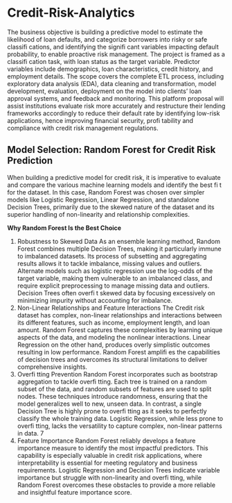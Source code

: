 # Credit-Risk-Analytics
The business objective is building a predictive model to estimate the likelihood of loan defaults, and categorize borrowers into risky or safe classifi cations, and identifying the signifi cant variables impacting default probability, to enable proactive risk management. The project is framed as a classifi cation task, with loan status as the target variable. Predictor variables include demographics, loan characteristics, credit history, and employment details. The scope covers the complete ETL process, including exploratory data analysis (EDA), data cleaning and transformation, model development, evaluation, deployment on the model into clients’ loan approval systems, and feedback and monitoring. This platform proposal will assist institutions evaluate risk more accurately and restructure their lending frameworks accordingly to reduce their default rate by identifying low-risk applications, hence improving financial security, profi tability and compliance with credit risk management regulations.
## Model Selection: Random Forest for Credit Risk Prediction
When building a predictive model for credit risk, it is imperative to evaluate and compare the various machine learning models and identify the best fi t for the dataset. In this case, Random Forest was chosen over simpler models like Logistic Regression, Linear Regression, and standalone Decision Trees, primarily due to the skewed nature of the dataset and its superior handling of non-linearity and relationship complexities.

<b>Why Random Forest Is the Best Choice</b>
1. Robustness to Skewed Data As an ensemble learning method, Random Forest combines multiple Decision Trees, making it particularly immune to imbalanced datasets. Its process of subsetting and aggregating results allows it to tackle imbalance, missing values and outliers. Alternate models such as logistic regression use the log-odds of the target variable, making them vulnerable to an imbalanced class, and require explicit preprocessing to manage missing data and outliers. Decision Trees often overfi t skewed data by focusing excessively on minimizing impurity without accounting for imbalance.
2. Non-Linear Relationships and Feature Interactions The Credit risk dataset has complex, non-linear relationships and interactions between its different features, such as income, employment length, and loan amount. Random Forest captures these complexities by learning unique aspects of the data, and modeling the nonlinear interactions. Linear Regression on the other hand, produces overly simplistic outcomes resulting in low performance. Random Forest amplifi es the capabilities of decision trees and overcomes its structural limitations to deliver comprehensive insights.
3. Overfi tting Prevention Random Forest incorporates such as bootstrap aggregation to tackle overfi tting. Each tree is trained on a random subset of the data, and random subsets of features are used to split nodes. These techniques introduce randomness, ensuring that the model generalizes well to new, unseen data. In contrast, a single Decision Tree is highly prone to overfi tting as it seeks to perfectly classify the whole training data. Logistic Regression, while less prone to overfi tting, lacks the versatility to capture complex, non-linear patterns in data. 7
4. Feature Importance Random Forest reliably develops a feature importance measure to identify the most impactful predictors. This capability is especially valuable in credit risk applications, where interpretability is essential for meeting regulatory and business requirements. Logistic Regression and Decision Trees indicate variable importance but struggle with non-linearity and overfi tting, while Random Forest overcomes these obstacles to provide a more reliable and insightful feature importance score.
